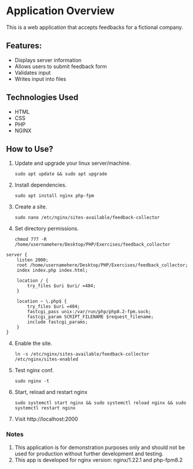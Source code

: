 # Application Overview

This is a web application that accepts feedbacks for a fictional company.

## Features:

- Displays server information
- Allows users to submit feedback form
- Validates input
- Writes input into files

## Technologies Used

- HTML
- CSS
- PHP
- NGINX

## How to Use?

1) Update and upgrade your linux server/machine.

	   sudo apt update && sudo apt upgrade

2) Install dependencies.

	   sudo apt install nginx php-fpm

3) Create a site.

	   sudo nano /etc/nginx/sites-available/feedback-collector

4) Set directory permissions.

       chmod 777 -R /home/usernamehere/Desktop/PHP/Exercises/feedback_collector

```
server {
    listen 2000;
    root /home/usernamehere/Desktop/PHP/Exercises/feedback_collector;
    index index.php index.html;

    location / {
        try_files $uri $uri/ =404;
    }

    location ~ \.php$ {
        try_files $uri =404;
        fastcgi_pass unix:/var/run/php/php8.2-fpm.sock;
        fastcgi_param SCRIPT_FILENAME $request_filename;
        include fastcgi_params;
    }
}
```

4) Enable the site.

	   ln -s /etc/nginx/sites-available/feedback-collector /etc/nginx/sites-enabled

5) Test nginx conf.

	   sudo nginx -t

6) Start, reload and restart nginx

	   sudo systemctl start nginx && sudo systemctl reload nginx && sudo systemctl restart nginx

7) Visit http://localhost:2000 

### Notes

1) This application is for demonstration purposes only and should not be used for production without further development and testing.
2) This app is developed for nginx version: nginx/1.22.1 and php-fpm8.2